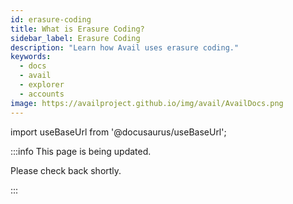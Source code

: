 ```yaml
---
id: erasure-coding
title: What is Erasure Coding?
sidebar_label: Erasure Coding
description: "Learn how Avail uses erasure coding."
keywords:
  - docs
  - avail
  - explorer
  - accounts
image: https://availproject.github.io/img/avail/AvailDocs.png
---
```

import useBaseUrl from '@docusaurus/useBaseUrl';

:::info This page is being updated.

Please check back shortly.

:::
